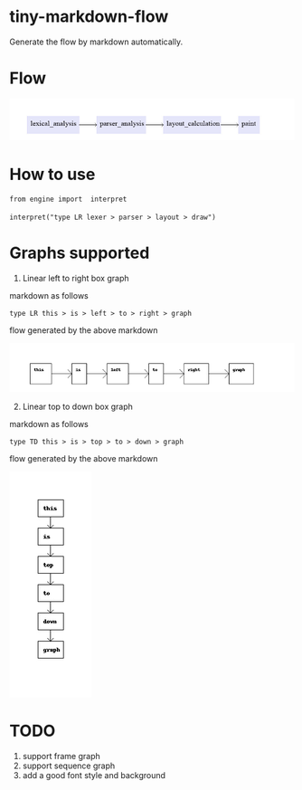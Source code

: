 # tiny-markdown-flow

Generate the flow by markdown automatically. 

# Flow

![image](https://github.com/wenbinhuang9/tiny-markdown-flow/blob/master/lrlayout.jpg)

# How to use

```
from engine import  interpret

interpret("type LR lexer > parser > layout > draw")
```

# Graphs supported

1. Linear left to right box graph

markdown as follows
```
type LR this > is > left > to > right > graph
```
flow generated by the above markdown

![image](https://github.com/wenbinhuang9/tiny-markdown-flow/blob/master/lr.jpg)

2. Linear top to down box graph

markdown as follows

```
type TD this > is > top > to > down > graph
```

flow generated by the above markdown

![image](https://github.com/wenbinhuang9/tiny-markdown-flow/blob/master/td.jpg)



# TODO
1. support frame graph
2. support sequence graph 
3. add a good font style and background 

